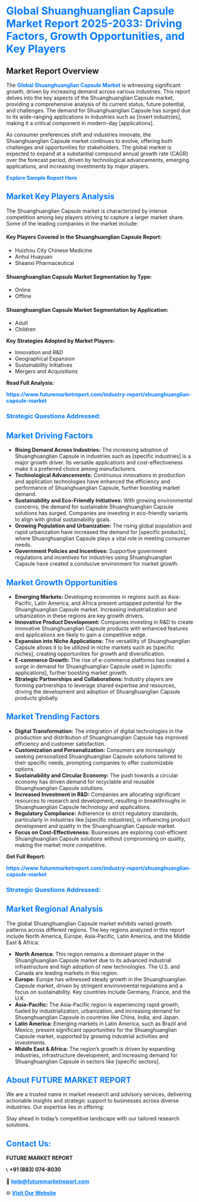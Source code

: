 <h1 style="color: #007BFF;">Global Shuanghuanglian Capsule Market Report 2025-2033: Driving Factors, Growth Opportunities, and Key Players</h1>

<section id="overview">
<h2>Market Report Overview</h2>
<p>The <a href="https://www.futuremarketreport.com/industry-report/shuanghuanglian-capsule-market" style="color: #007BFF; text-decoration: none;"><strong>Global Shuanghuanglian Capsule Market</strong></a> is witnessing significant growth, driven by increasing demand across various industries. This report delves into the key aspects of the Shuanghuanglian Capsule market, providing a comprehensive analysis of its current status, future potential, and challenges. The demand for Shuanghuanglian Capsule has surged due to its wide-ranging applications in industries such as [insert industries], making it a critical component in modern-day [applications].</p>
<p>As consumer preferences shift and industries innovate, the Shuanghuanglian Capsule market continues to evolve, offering both challenges and opportunities for stakeholders. The global market is expected to expand at a substantial compound annual growth rate (CAGR) over the forecast period, driven by technological advancements, emerging applications, and increasing investments by major players.</p>
</section>

<section id="overview">
<p><a href="https://www.futuremarketreport.com/request-sample/reportId=78152" style="color: #007BFF; text-decoration: none;"><strong>Explore Sample Report Here</strong></a></p>
</section>

<section id="key-players">
<h2 style="color: #007BFF;">Market Key Players Analysis</h2>
<p>The Shuanghuanglian Capsule market is characterized by intense competition among key players striving to capture a larger market share. Some of the leading companies in the market include:</p>
<h4>Key Players Covered in the Shuanghuanglian Capsule Report:</h4>
<ul><li>Huizhou City Chinese Medicine</li><li>Anhui Huayuan</li><li>Shaanxi Pharmaceutical</li></ul>
<h4>Shuanghuanglian Capsule Market Segmentation by Type:</h4>
<ul><li>Online</li><li>Offline</li></ul>

<h4>Shuanghuanglian Capsule Market Segmentation by Application:</h4>
<ul><li>Adult</li><li>Children</li></ul>
<p><strong>Key Strategies Adopted by Market Players:</strong></p>
<ul>
<li>Innovation and R&D</li>
<li>Geographical Expansion</li>
<li>Sustainability Initiatives</li>
<li>Mergers and Acquisitions</li>
</ul>
</section>

<section>
<p><strong>Read Full Analysis: </strong></p><a href="https://www.futuremarketreport.com/industry-report/shuanghuanglian-capsule-market" style="color: #007BFF; text-decoration: none;"><strong>https://www.futuremarketreport.com/industry-report/shuanghuanglian-capsule-market</strong></a>
<h3 style="color: #007BFF;">Strategic Questions Addressed:</h3>
</section>

<section id="driving-factors">
<h2 style="color: #007BFF;">Market Driving Factors</h2>
<ul>
<li><strong>Rising Demand Across Industries:</strong> The increasing adoption of Shuanghuanglian Capsule in industries such as [specific industries] is a major growth driver. Its versatile applications and cost-effectiveness make it a preferred choice among manufacturers.</li>
<li><strong>Technological Advancements:</strong> Continuous innovations in production and application technologies have enhanced the efficiency and performance of Shuanghuanglian Capsule, further boosting market demand.</li>
<li><strong>Sustainability and Eco-Friendly Initiatives:</strong> With growing environmental concerns, the demand for sustainable Shuanghuanglian Capsule solutions has surged. Companies are investing in eco-friendly variants to align with global sustainability goals.</li>
<li><strong>Growing Population and Urbanization:</strong> The rising global population and rapid urbanization have increased the demand for [specific products], where Shuanghuanglian Capsule plays a vital role in meeting consumer needs.</li>
<li><strong>Government Policies and Incentives:</strong> Supportive government regulations and incentives for industries using Shuanghuanglian Capsule have created a conducive environment for market growth.</li>
</ul>
</section>

<section id="growth-opportunities">
<h2 style="color: #007BFF;">Market Growth Opportunities</h2>
<ul>
<li><strong>Emerging Markets:</strong> Developing economies in regions such as Asia-Pacific, Latin America, and Africa present untapped potential for the Shuanghuanglian Capsule market. Increasing industrialization and urbanization in these regions are key growth drivers.</li>
<li><strong>Innovative Product Development:</strong> Companies investing in R&D to create innovative Shuanghuanglian Capsule products with enhanced features and applications are likely to gain a competitive edge.</li>
<li><strong>Expansion into Niche Applications:</strong> The versatility of Shuanghuanglian Capsule allows it to be utilized in niche markets such as [specific niches], creating opportunities for growth and diversification.</li>
<li><strong>E-commerce Growth:</strong> The rise of e-commerce platforms has created a surge in demand for Shuanghuanglian Capsule used in [specific applications], further boosting market growth.</li>
<li><strong>Strategic Partnerships and Collaborations:</strong> Industry players are forming partnerships to leverage shared expertise and resources, driving the development and adoption of Shuanghuanglian Capsule products globally.</li>
</ul>
</section>

<section id="trending-factors">
<h2 style="color: #007BFF;">Market Trending Factors</h2>
<ul>
<li><strong>Digital Transformation:</strong> The integration of digital technologies in the production and distribution of Shuanghuanglian Capsule has improved efficiency and customer satisfaction.</li>
<li><strong>Customization and Personalization:</strong> Consumers are increasingly seeking personalized Shuanghuanglian Capsule solutions tailored to their specific needs, prompting companies to offer customizable options.</li>
<li><strong>Sustainability and Circular Economy:</strong> The push towards a circular economy has driven demand for recyclable and reusable Shuanghuanglian Capsule solutions.</li>
<li><strong>Increased Investment in R&D:</strong> Companies are allocating significant resources to research and development, resulting in breakthroughs in Shuanghuanglian Capsule technology and applications.</li>
<li><strong>Regulatory Compliance:</strong> Adherence to strict regulatory standards, particularly in industries like [specific industries], is influencing product development and quality in the Shuanghuanglian Capsule market.</li>
<li><strong>Focus on Cost-Effectiveness:</strong> Businesses are exploring cost-efficient Shuanghuanglian Capsule solutions without compromising on quality, making the market more competitive.</li>
</ul>
</section>

<section>
<p><strong>Get Full Report: </strong></p><a href="https://www.futuremarketreport.com/industry-report/shuanghuanglian-capsule-market" style="color: #007BFF; text-decoration: none;"><strong>https://www.futuremarketreport.com/industry-report/shuanghuanglian-capsule-market</strong></a>
<h3 style="color: #007BFF;">Strategic Questions Addressed:</h3>
</section>


<section id="regional-analysis">
<h2 style="color: #007BFF;">Market Regional Analysis</h2>
<p>The global Shuanghuanglian Capsule market exhibits varied growth patterns across different regions. The key regions analyzed in this report include North America, Europe, Asia-Pacific, Latin America, and the Middle East & Africa:</p>
<ul>
<li><strong>North America:</strong> This region remains a dominant player in the Shuanghuanglian Capsule market due to its advanced industrial infrastructure and high adoption of new technologies. The U.S. and Canada are leading markets in this region.</li>
<li><strong>Europe:</strong> Europe has witnessed steady growth in the Shuanghuanglian Capsule market, driven by stringent environmental regulations and a focus on sustainability. Key countries include Germany, France, and the U.K.</li>
<li><strong>Asia-Pacific:</strong> The Asia-Pacific region is experiencing rapid growth, fueled by industrialization, urbanization, and increasing demand for Shuanghuanglian Capsule in countries like China, India, and Japan.</li>
<li><strong>Latin America:</strong> Emerging markets in Latin America, such as Brazil and Mexico, present significant opportunities for the Shuanghuanglian Capsule market, supported by growing industrial activities and investments.</li>
<li><strong>Middle East & Africa:</strong> The region’s growth is driven by expanding industries, infrastructure development, and increasing demand for Shuanghuanglian Capsule in sectors like [specific sectors].</li>
</ul>
</section>

<footer>
<h2 style="color: #007BFF;">About FUTURE MARKET REPORT</h2>
<p>We are a trusted name in market research and advisory services, delivering actionable insights and strategic support to businesses across diverse industries. Our expertise lies in offering:</p>

<p>Stay ahead in today’s competitive landscape with our tailored research solutions.</p>

<h2 style="color: #007BFF;">Contact Us:</h2>
<p><strong>FUTURE MARKET REPORT</strong></p>
<p>📞 <strong>+91 (883) 074-8030</strong></p>
<p>📧 <strong><a href="mailto:help@futuremarketreport.com" style="color: #007BFF;">help@futuremarketreport.com</a></strong></p>
<p>🌐 <strong><a href="https://www.futuremarketreport.com/" style="color: #007BFF;">Visit Our Website</a></strong></p>
</footer>